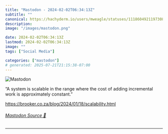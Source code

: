 ```yaml
---
title: "Mastodon - 2024-02-02T06:34:13Z"
subtitle: ""
canonical: https://hachyderm.io/users/mweagle/statuses/111860492119730871
description:
image: "/images/mastodon.png"

date: 2024-02-02T06:34:13Z
lastmod: 2024-02-02T06:34:13Z
image: ""
tags: ["Social Media"]

categories: ["mastodon"]
# generated: 2025-07-21T21:15:38-07:00
---
```

![Mastodon](/images/mastodon.png)

<p>“A system is scalable in the range where the cost of adding incremental work is approximately constant.”</p><p><a href="https://brooker.co.za/blog/2024/01/18/scalability.html" target="_blank" rel="nofollow noopener noreferrer" translate="no"><span class="invisible">https://</span><span class="ellipsis">brooker.co.za/blog/2024/01/18/</span><span class="invisible">scalability.html</span></a></p>


###### [Mastodon Source 🐘](https://hachyderm.io/@mweagle/111860492119730871)

___
